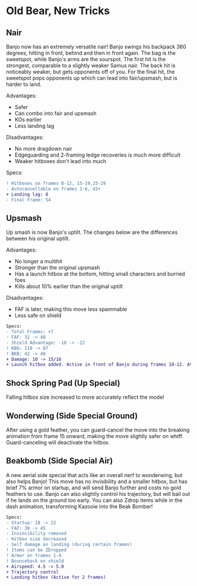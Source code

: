 # Old Bear, New Tricks

## Nair
Banjo now has an extremely versatile nair! Banjo swings his backpack 360 degrees, hitting in front, behind and then in front again. The bag is the sweetspot, while Banjo's arms are the sourspot. The first hit is the strongest, comparable to a slightly weaker Samus nair. The back hit is noticeably weaker, but gets opponents off of you. For the final hit, the sweetspot pops opponents up which can lead into fair/upsmash, but is harder to land.

Advantages:
- Safer
- Can combo into fair and upsmash
- KOs earlier
- Less landing lag

Disadvantages:
- No more dragdown nair
- Edgeguarding and 2-framing ledge recoveries is much more difficult
- Weaker hitboxes don't lead into much

Specs:
```diff
! Hitboxes on frames 8-12, 15-19,25-29
- Autocancellable on frames 1-6, 42+
+ Landing lag: 8
- Final Frame: 54
```

## Upsmash
Up smash is now Banjo's uptilt. The changes below are the differences between his original uptilt.

Advantages:
- No longer a multihit
- Stronger than the original upsmash
- Has a launch hitbox at the bottom, hitting small characters and burried foes
- Kills about 10% earlier than the original uptilt

Disadvantages:
- FAF is later, making this move less spammable
- Less safe on shield

```diff
Specs:
- Total Frames: +7
- FAF: 32 -> 48
- Shield Advantage: -10 -> -22
! KBG: 110 -> 87
! BKB: 42 -> 40
+ Damage: 10 -> 15/16
+ Launch hitbox added. Active in front of Banjo during frames 10-12. Attempts to launch opponents into the main hitbox
```

## Shock Spring Pad (Up Special)
Falling hitbox size increased to more accurately reflect the model

## Wonderwing (Side Special Ground)
After using a gold feather, you can guard-cancel the move into the breaking animation from frame 15 onward, making the move slightly safer on whiff. Guard-canceling will deactivate the hitbox.

## Beakbomb (Side Special Air)
A new aerial side special that acts like an overall nerf to wonderwing, but also helps Banjo! This move has no invisibility and a smaller hitbox, but has brief 7% armor on startup, and will send Banjo further and costs no gold feathers to use. Banjo can also slightly control his trajectory, but will bail out if he lands on the ground too early. You can also Zdrop items while in the dash animation, transforming Kazooie into the Beak Bomber!

```diff
Specs:
- Startup: 18 -> 22
- FAF: 30 -> 45
- Invincibility removed
- Hitbox size decreased
- Self damage on landing (during certain frames)
! Items can be ZDropped
! Armor on frames 1-4
! Bounceback on shield
+ Airspeed: 4.5 -> 5.0
+ Trajectory control
+ Landing hitbox (Active for 2 frames)
```